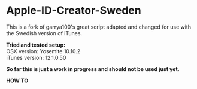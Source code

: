 Apple-ID-Creator-Sweden
==========================

This is a fork of garrya100's great script adapted and changed for use with the Swedish version of iTunes.

<strong>Tried and tested setup:</strong><br />
OSX version: Yosemite 10.10.2<br />
iTunes version: 12.1.0.50

<strong>So far this is just a work in progress and should not be used just yet.</strong>

<strong>HOW TO</strong>

